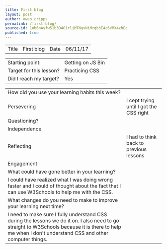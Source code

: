 ```yaml
---
title: First blog
layout: post
author: owen.cripps
permalink: /first-blog/
source-id: 1ob6nAyfw51b3D4O1rljMTNgvNiMrgbhE4c6VMX4zhEc
published: true
---
```

<table>
  <tr>
    <td>Title</td>
    <td>First blog</td>
    <td>Date</td>
    <td>06/11/17</td>
  </tr>
</table>


<table>
  <tr>
    <td>Starting point:</td>
    <td>Getting on JS Bin</td>
  </tr>
  <tr>
    <td>Target for this lesson?</td>
    <td>Practicing CSS</td>
  </tr>
  <tr>
    <td>Did I reach my target? </td>
    <td>Yes</td>
  </tr>
</table>


<table>
  <tr>
    <td>How did you use your learning habits this week?</td>
    <td></td>
  </tr>
  <tr>
    <td>Persevering</td>
    <td>I cept trying until I got the CSS right</td>
  </tr>
  <tr>
    <td>Questioning?</td>
    <td></td>
  </tr>
  <tr>
    <td>Independence</td>
    <td></td>
  </tr>
  <tr>
    <td>Reflecting</td>
    <td>I had to think back to previous lessons </td>
  </tr>
  <tr>
    <td>Engagement</td>
    <td></td>
  </tr>
  <tr>
    <td>What could have gone better in your learning?</td>
    <td></td>
  </tr>
  <tr>
    <td>I could have realized what I was doing wrong faster and I could of thought about the fact that I can use W3Schools to help me with the CSS. </td>
    <td></td>
  </tr>
  <tr>
    <td>What changes do you need to make to improve your learning next time?</td>
    <td></td>
  </tr>
  <tr>
    <td>I need to make sure I fully understand CSS during the lessons we do it on. I also need to go straight to W3Schools because it is there to help me when I don't understand CSS and other  computer things. </td>
    <td></td>
  </tr>
</table>


